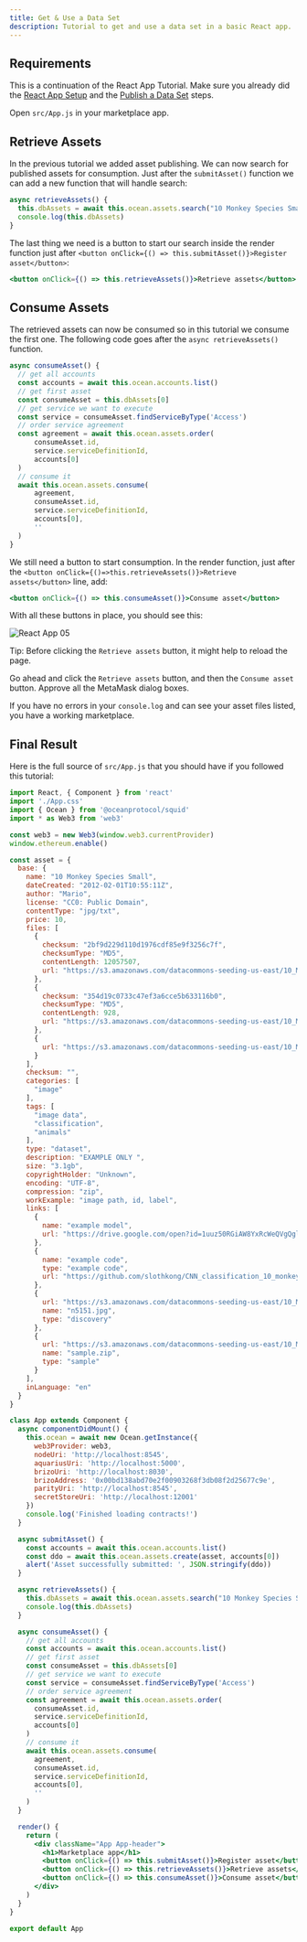```yaml
---
title: Get & Use a Data Set
description: Tutorial to get and use a data set in a basic React app.
---
```


## Requirements

This is a continuation of the React App Tutorial. Make sure you already did the [React App Setup](/tutorials/react-setup/) and the [Publish a Data Set](/tutorials/react-publish-data-set/) steps.

Open `src/App.js` in your marketplace app.

## Retrieve Assets

In the previous tutorial we added asset publishing. We can now search for published assets for consumption. Just after the `submitAsset()` function we can add a new function that will handle search:

```js
async retrieveAssets() {
  this.dbAssets = await this.ocean.assets.search("10 Monkey Species Small")
  console.log(this.dbAssets)
}
```

The last thing we need is a button to start our search inside the render function just after `<button onClick={() => this.submitAsset()}>Register asset</button>`:

```jsx
<button onClick={() => this.retrieveAssets()}>Retrieve assets</button>
```

## Consume Assets

The retrieved assets can now be consumed so in this tutorial we consume the first one. The following code goes after the `async retrieveAssets()` function.

```js
async consumeAsset() {
  // get all accounts
  const accounts = await this.ocean.accounts.list()
  // get first asset
  const consumeAsset = this.dbAssets[0]
  // get service we want to execute
  const service = consumeAsset.findServiceByType('Access')
  // order service agreement
  const agreement = await this.ocean.assets.order(
      consumeAsset.id,
      service.serviceDefinitionId,
      accounts[0]
  )
  // consume it
  await this.ocean.assets.consume(
      agreement,
      consumeAsset.id,
      service.serviceDefinitionId,
      accounts[0],
      ''
  )
}
```

We still need a button to start consumption. In the render function, just after the `<button onClick={()=>this.retrieveAssets()}>Retrieve assets</button>` line, add:

```jsx
<button onClick={() => this.consumeAsset()}>Consume asset</button>
```

With all these buttons in place, you should see this:

![React App 05](images/react-app-05.png)

Tip: Before clicking the `Retrieve assets` button, it might help to reload the page.

Go ahead and click the `Retrieve assets` button, and then the `Consume asset` button. Approve all the MetaMask dialog boxes.

If you have no errors in your `console.log` and can see your asset files listed, you have a working marketplace.

## Final Result

Here is the full source of `src/App.js` that you should have if you followed this tutorial:

```jsx
import React, { Component } from 'react'
import './App.css'
import { Ocean } from '@oceanprotocol/squid'
import * as Web3 from 'web3'

const web3 = new Web3(window.web3.currentProvider)
window.ethereum.enable()

const asset = {
  base: {
    name: "10 Monkey Species Small",
    dateCreated: "2012-02-01T10:55:11Z",
    author: "Mario",
    license: "CC0: Public Domain",
    contentType: "jpg/txt",
    price: 10,
    files: [
      {
        checksum: "2bf9d229d110d1976cdf85e9f3256c7f",
        checksumType: "MD5",
        contentLength: 12057507,
        url: "https://s3.amazonaws.com/datacommons-seeding-us-east/10_Monkey_Species_Small/assets/training.zip"
      },
      {
        checksum: "354d19c0733c47ef3a6cce5b633116b0",
        checksumType: "MD5",
        contentLength: 928,
        url: "https://s3.amazonaws.com/datacommons-seeding-us-east/10_Monkey_Species_Small/assets/monkey_labels.txt"
      },
      {
        url: "https://s3.amazonaws.com/datacommons-seeding-us-east/10_Monkey_Species_Small/assets/validation.zip"
      }
    ],
    checksum: "",
    categories: [
      "image"
    ],
    tags: [
      "image data",
      "classification",
      "animals"
    ],
    type: "dataset",
    description: "EXAMPLE ONLY ",
    size: "3.1gb",
    copyrightHolder: "Unknown",
    encoding: "UTF-8",
    compression: "zip",
    workExample: "image path, id, label",
    links: [
      {
        name: "example model",
        url: "https://drive.google.com/open?id=1uuz50RGiAW8YxRcWeQVgQglZpyAebgSM"
      },
      {
        name: "example code",
        type: "example code",
        url: "https://github.com/slothkong/CNN_classification_10_monkey_species"
      },
      {
        url: "https://s3.amazonaws.com/datacommons-seeding-us-east/10_Monkey_Species_Small/links/discovery/n5151.jpg",
        name: "n5151.jpg",
        type: "discovery"
      },
      {
        url: "https://s3.amazonaws.com/datacommons-seeding-us-east/10_Monkey_Species_Small/links/sample/sample.zip",
        name: "sample.zip",
        type: "sample"
      }
    ],
    inLanguage: "en"
  }
}

class App extends Component {
  async componentDidMount() {
    this.ocean = await new Ocean.getInstance({
      web3Provider: web3,
      nodeUri: 'http://localhost:8545',
      aquariusUri: 'http://localhost:5000',
      brizoUri: 'http://localhost:8030',
      brizoAddress: '0x00bd138abd70e2f00903268f3db08f2d25677c9e',
      parityUri: 'http://localhost:8545',
      secretStoreUri: 'http://localhost:12001'
    })
    console.log('Finished loading contracts!')
  }

  async submitAsset() {
    const accounts = await this.ocean.accounts.list()
    const ddo = await this.ocean.assets.create(asset, accounts[0])
    alert('Asset successfully submitted: ', JSON.stringify(ddo))
  }

  async retrieveAssets() {
    this.dbAssets = await this.ocean.assets.search("10 Monkey Species Small")
    console.log(this.dbAssets)
  }

  async consumeAsset() {
    // get all accounts
    const accounts = await this.ocean.accounts.list()
    // get first asset
    const consumeAsset = this.dbAssets[0]
    // get service we want to execute
    const service = consumeAsset.findServiceByType('Access')
    // order service agreement
    const agreement = await this.ocean.assets.order(
      consumeAsset.id,
      service.serviceDefinitionId,
      accounts[0]
    )
    // consume it
    await this.ocean.assets.consume(
      agreement,
      consumeAsset.id,
      service.serviceDefinitionId,
      accounts[0],
      ''
    )
  }

  render() {
    return (
      <div className="App App-header">
        <h1>Marketplace app</h1>
        <button onClick={() => this.submitAsset()}>Register asset</button>
        <button onClick={() => this.retrieveAssets()}>Retrieve assets</button>
        <button onClick={() => this.consumeAsset()}>Consume asset</button>
      </div>
    )
  }
}

export default App
```
